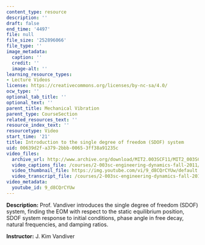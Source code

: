 ```yaml
---
content_type: resource
description: ''
draft: false
end_time: '4497'
file: null
file_size: '252896066'
file_type: ''
image_metadata:
  caption: ''
  credit: ''
  image-alt: ''
learning_resource_types:
- Lecture Videos
license: https://creativecommons.org/licenses/by-nc-sa/4.0/
ocw_type: ''
optional_tab_title: ''
optional_text: ''
parent_title: Mechanical Vibration
parent_type: CourseSection
related_resources_text: ''
resource_index_text: ''
resourcetype: Video
start_time: '21'
title: Introduction to the single degree of freedom (SDOF) system
uid: 00639d2f-a379-2bbb-0065-3ff38a91235c
video_files:
  archive_url: http://www.archive.org/download/MIT2.003SCF11/MIT2_003SCF11_lec19_300k.mp4
  video_captions_file: /courses/2-003sc-engineering-dynamics-fall-2011/d5af238833255417aae91970972cc197_9_d8CQrCYUw.vtt
  video_thumbnail_file: https://img.youtube.com/vi/9_d8CQrCYUw/default.jpg
  video_transcript_file: /courses/2-003sc-engineering-dynamics-fall-2011/926d33677df9c5da7598c4a7a4c037f4_9_d8CQrCYUw.pdf
video_metadata:
  youtube_id: 9_d8CQrCYUw
---
```

**Description:** Prof. Vandiver introduces the single degree of freedom (SDOF) system, finding the EOM with respect to the static equilibrium position, SDOF system response to initial conditions, phase angle in free decay, natural frequencies, and damping ratios.

**Instructor:** J. Kim Vandiver